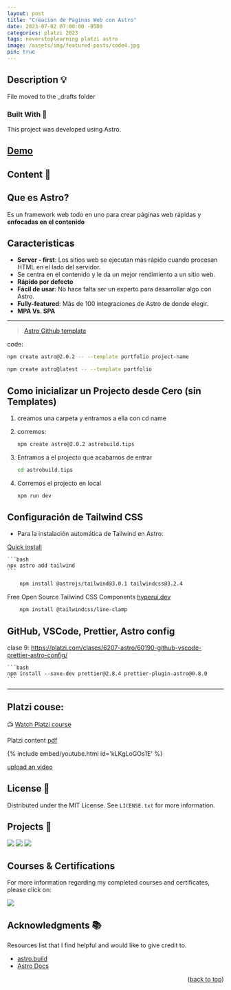 ```yaml
---
layout: post
title: "Creacion de Paginas Web con Astro"
date: 2023-07-02 07:00:00 -0500
categories: platzi 2023
tags: neverstoplearning platzi astro
image: /assets/img/featured-posts/code4.jpg
pin: true
---
```


<!-- ABOUT THE PROJECT -->

## Description 💡

File moved to the \_drafts folder

<!-- BUILD WITH -->

### Built With 🔑

This project was developed using Astro.

## [Demo]()

<!-- CONTENT -->

## Content 🚦

## Que es Astro?

Es un framework web todo en uno para crear páginas web rápidas y **enfocadas en el contenido**

## Caracteristicas

- **Server - first**: Los sitios web se ejecutan más rápido cuando procesan HTML en el lado del servidor.
- Se centra en el contenido y le da un mejor rendimiento a un sitio web.
- **Rápido por defecto**
- **Fácil de usar**: No hace falta ser un experto para desarrollar algo con Astro.
- **Fully-featured**: Más de 100 integraciones de Astro de donde elegir.
- **MPA Vs. SPA**

---

> [Astro Github template](https://github.com/withastro/astro/tree/main/examples/portfolio)

code:

```bash
npm create astro@2.0.2 -- --template portfolio project-name
```

```bash
npm create astro@latest -- --template portfolio
```

## Como inicializar un Projecto desde Cero (sin Templates)

<!-- Clase 6: https://platzi.com/clases/6207-astro/60187-conoce-tu-proyecto-colaborativo-astrobuildtips/ -->

1. creamos una carpeta y entramos a ella con cd name
2. corremos:

   ```bash
   npm create astro@2.0.2 astrobuild.tips
   ```

3. Entramos a el projecto que acabamos de entrar

   ```bash
   cd astrobuild.tips
   ```

4. Corremos el projecto en local
   ```bash
   npm run dev
   ```

## Configuración de Tailwind CSS

<!-- Clase 7: https://platzi.com/clases/6207-astro/60188-configuracion-de-tailwind-css/ -->

- Para la instalación automática de Tailwind en Astro:

[Quick install](https://docs.astro.build/en/guides/integrations-guide/tailwind/#quick-install)

    ```bash
    npx astro add tailwind
    ```

```bash
	npm install @astrojs/tailwind@3.0.1 tailwindcss@3.2.4
```

Free Open Source Tailwind CSS Components
[hyperui.dev](https://www.hyperui.dev/)

```bash
	npm install @tailwindcss/line-clamp
```

## GitHub, VSCode, Prettier, Astro config

clase 9: https://platzi.com/clases/6207-astro/60190-github-vscode-prettier-astro-config/

    ```bash
    npm install --save-dev prettier@2.8.4 prettier-plugin-astro@0.8.0
    ```

---

## Platzi couse:

📺 [Watch Platzi course](https://platzi.com/clases/6207-astro/60182-conoce-los-proyectos-que-vas-a-construir/)

Platzi content [pdf](https://static.platzi.com/media/public/uploads/astro_slides_4550580a-2711-49c4-98ee-28f09287dfd2.pdf)

{% include embed/youtube.html id='kLKgLoGOs1E' %}

[upload an video](https://www.veed.io/edit/a5fd7de4-2a7a-4b93-895a-5d9f52cff825)

<!-- END CONTENT -->

<!-- LICENSE -->

## License 📜

Distributed under the MIT License. See `LICENSE.txt` for more information.

<!-- OTHER PROJECTS -->

## Projects 🚀

![](https://img.shields.io/badge/Platzi_Repos-121f3d?style=for-the-badge&logo=Platzi&logoColor=98CA3F)
[![](https://img.shields.io/badge/2021-222?style=for-the-badge)](https://github.com/JuanPabloDiaz/platzi/tree/main/2021)
[![](https://img.shields.io/badge/2022-222?style=for-the-badge)](https://github.com/JuanPabloDiaz/platzi/tree/main/2022)

## Courses & Certifications

For more information regarding my completed courses and certificates, please click on:

[![](https://img.shields.io/badge/Platzi_Profile-121f3d?style=for-the-badge&logo=Platzi&logoColor=98CA3F)](https://platzi.com/p/DiazJuan/)<!-- ACKNOWLEDGMENTS -->

## Acknowledgments 📚

Resources list that I find helpful and would like to give credit to.

- [astro.build](https://astro.build/themes/details/portfolio/)
- [Astro Docs](https://docs.astro.build/es/getting-started/)

<p align="right">(<a href="#top">back to top</a>)</p>

<!-- MARKDOWN LINKS & IMAGES -->
<!-- https://www.markdownguide.org/basic-syntax/#reference-style-links -->

```

```
